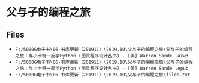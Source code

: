 # 父与子的编程之旅

## Files

- `F:/5000G电子书\06-书库更新（201911）\2019.10\父与子的编程之旅\父与子的编程之旅：与小卡特一起学Python (图灵程序设计丛书) - [美] Warren Sande .azw3`
- `F:/5000G电子书\06-书库更新（201911）\2019.10\父与子的编程之旅\父与子的编程之旅：与小卡特一起学Python (图灵程序设计丛书) - [美] Warren Sande .epub`
- `F:/5000G电子书\06-书库更新（201911）\2019.10\父与子的编程之旅\files.txt`
